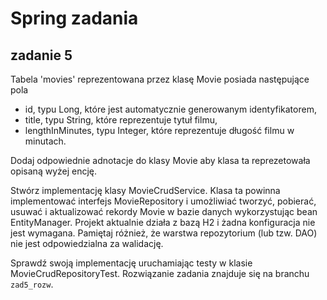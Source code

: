 # Spring zadania

## zadanie 5

Tabela 'movies' reprezentowana przez klasę Movie posiada następujące pola
- id, typu Long, które jest automatycznie generowanym identyfikatorem,
- title, typu String, które reprezentuje tytuł filmu,
- lengthInMinutes, typu Integer, które reprezentuje długość filmu w minutach.

Dodaj odpowiednie adnotacje do klasy Movie aby klasa ta reprezetowała opisaną wyżej encję.

Stwórz implementację klasy MovieCrudService. Klasa ta powinna implementować interfejs MovieRepository i
umożliwiać tworzyć, pobierać, usuwać i aktualizować rekordy Movie w bazie danych wykorzystując bean EntityManager.
Projekt aktualnie działa z bazą H2 i żadna konfiguracja nie jest wymagana. 
Pamiętaj różnież, że warstwa repozytorium (lub tzw. DAO) nie jest odpowiedzialna za walidację.

Sprawdź swoją implementację uruchamiając testy w klasie MovieCrudRepositoryTest.
Rozwiązanie zadania znajduje się na branchu `zad5_rozw`.
